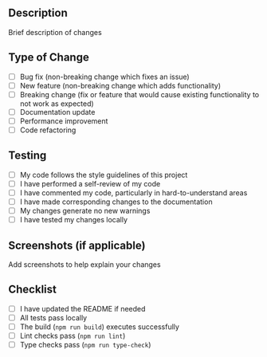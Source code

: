 ## Description

Brief description of changes

## Type of Change

- [ ] Bug fix (non-breaking change which fixes an issue)
- [ ] New feature (non-breaking change which adds functionality)
- [ ] Breaking change (fix or feature that would cause existing functionality to not work as expected)
- [ ] Documentation update
- [ ] Performance improvement
- [ ] Code refactoring

## Testing

- [ ] My code follows the style guidelines of this project
- [ ] I have performed a self-review of my code
- [ ] I have commented my code, particularly in hard-to-understand areas
- [ ] I have made corresponding changes to the documentation
- [ ] My changes generate no new warnings
- [ ] I have tested my changes locally

## Screenshots (if applicable)

Add screenshots to help explain your changes

## Checklist

- [ ] I have updated the README if needed
- [ ] All tests pass locally
- [ ] The build (`npm run build`) executes successfully
- [ ] Lint checks pass (`npm run lint`)
- [ ] Type checks pass (`npm run type-check`)
